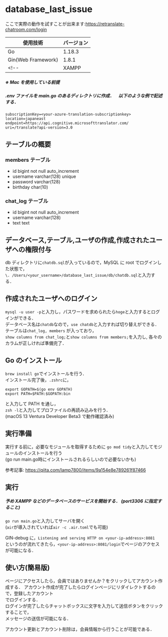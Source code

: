 # database_last_issue

ここで実際の動作を試すことが出来ます:https://retranslate-chatroom.com/login

| 使用技術           | バージョン  |
| ------------------ | ----------- |
| Go                 | 1.18.3      |
| Gin(Web Framework) | 1.8.1       |
<!--| XAMPP              | 8.1.6 Rev.0 |-->

##### ※ Mac を使用している前提

##### .env ファイルを main.go のあるディレクトリに作成．　以下のような例で記述する．

```
subscriptionKey=<your-azure-translation-subscriptionkey>
location=japaneast
endpoint=https://api.cognitive.microsofttranslator.com/
uri=/translate?api-version=3.0
```

## テーブルの概要

### members テーブル

- id bigint not null auto_increment
- username varchar(128) unique
- password varchar(128)
- birthday char(10)

### chat_log テーブル

- id bigint not null auto_increment
- username varchar(128)
- text text

## データベース,テーブル,ユーザの作成,作成されたユーザへの権限付与

db ディレクトリに`chatdb.sql`が入っているので，MySQL に root でログインした状態で，  
`\. /Users/<your_username>/database_last_issue/db/chatdb.sql`と入力する．

## 作成されたユーザへのログイン

`mysql -u user -p`と入力し，パスワードを求められたら`hoge`と入力するとログインができる．  
データベース名は`chatdb`なので，`use chatdb`と入力すれば切り替えができる．テーブルは`chat_log, members` が入っており，  
`show columns from chat_log;`と`show columns from members;`を入力し, 各々のカラムが正しければ準備完了．

## Go のインストール

`brew install go`でインストールを行う．  
 インストール完了後，`.zshrc`に，

```
export GOPATH=$(go env GOPATH)
export PATH=$PATH:$GOPATH:bin
```

と入力して PATH を通し，  
 `zsh -l`と入力してプロファイルの再読み込みを行う．  
 (macOS 13 Ventura Developer Beta3 で動作確認済み)

## 実行準備

実行する前に，必要なモジュールを取得するために
`go mod tidy`と入力してモジュールのインストールを行う  
(go run main.go時にインストールされるらしいので必要ないかも)


参考記事: https://qiita.com/lamp7800/items/9a154e8e789261f87466

## 実行

##### 予め XAMPP などのデータベースのサービスを開始する． (port3306 に指定すること)

`go run main.go`と入力してサーバを開く  
(`air`が導入されていれば`air -c .air.toml`でも可能)

GIN-debug に，`Listening and serving HTTP on <your-ip-address>:8081`  
というのが流れてきたら，`<your-ip-address>:8081/login`でページのアクセスが可能になる．

## 使い方(簡易版)

ページにアクセスしたら，会員ではありませんか？をクリックしてアカウント作成する．
アカウント作成が完了したらログインページにリダイレクトするので，登録したアカウント  
でログインする．  
ログインが完了したらチャットボックスに文字を入力して送信ボタンをクリックすることで，  
メッセージの送信が可能になる．  

アカウント更新とアカウント削除は，会員情報から行うことが可能である．
